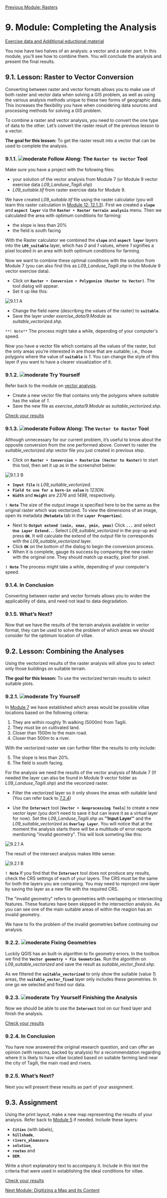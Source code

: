 [Previous Module: Rasters](https://github.com/Toletum-Network/AutumnSchool_2020/blob/master/Training_Manual/8.%20Module:%20Rasters.md#8-module-rasters)

# 9. Module: Completing the Analysis

[Exercise data and Additional eductional material](https://drive.google.com/drive/u/0/folders/1EqTNZhhCSkmQhYPK7otcpsJOE-glf-Cc?ths=true)

You now have two halves of an analysis: a vector and a raster part. In this module, you’ll see how to combine them. You will conclude the analysis and present the final results.

## 9.1. Lesson: Raster to Vector Conversion
Converting between raster and vector formats allows you to make use of both raster and vector data when solving a GIS problem, as well as using the various analysis methods unique to these two forms of geographic data. This increases the flexibility you have when considering data sources and processing methods for solving a GIS problem.

To combine a raster and vector analysis, you need to convert the one type of data to the other. Let’s convert the raster result of the previous lesson to a vector.

**The goal for this lesson:** To get the raster result into a vector that can be used to complete the analysis.

### 9.1.1. ![moderate](https://github.com/Toletum-Network/AutumnSchool_2020/blob/master/Icons/moderate.png) Follow Along: The **``Raster to Vector``** Tool

Make sure you have a project with the following files:

* your solution of the vector analysis from Module 7 (or Module 9 vector exercise data _L09_Landuse_Tagili.shp_)
* _L09_suitable.tif_ from raster exercise data for Module 9.

We have created _L09_suitable.tif_ file using the raster calculator (you will learn this raster calculation in [Module 12: 12.1.3](https://github.com/Toletum-Network/AutumnSchool_2020/blob/master/Training_Manual/12.%20Module:_Site_Catchment.md#1213--follow-along-calculating-the-slope)). First we created a **``slope``** and **``aspect layer``** via the **``Raster ‣ Raster terrain analysis``** menu. Then we calculated the area with optimum conditions for farming:

* the slope is less than 20% 
* the field is south facing

With the Raster calculator we combined the **``slope``** and **``aspect layer``** layers into the **``L09_suitable``** layer, which has _0_ and _1_ values, where _1_ signifies a pixel located in an area with both optimum conditions for farming.

Now we want to combine these optimal conditions with the solution from Module 7 (you can also find this as _L09_Landuse_Tagili.shp_ in the Module 9 vector exercise data).  

* Click on **``Raster ‣ Conversion ‣ Polygonize (Raster to Vector)``**. The tool dialog will appear.
* Set it up like this:

![9.1.1 A](https://github.com/Toletum-Network/AutumnSchool_2020/blob/master/Screenshots/9.1.1%20A.png)

* Change the field name (describing the values of the raster) to **``suitable``**.
* Save the layer under _exercise_data/9.Module_ as _suitable_vectorized.shp_.

``**! Note**`` The process might take a while, depending of your computer's speed.

Now you have a vector file which contains all the values of the raster, but the only areas you’re interested in are those that are suitable; i.e., those polygons where the value of **``suitable``** is _1_. You can change the style of this layer if you want to have a clearer visualization of it.

### 9.1.2. ![moderate](https://github.com/Toletum-Network/AutumnSchool_2020/blob/master/Icons/moderate.png) Try Yourself
Refer back to the module on [vector analysis](https://github.com/Toletum-Network/AutumnSchool_2020/blob/master/Training_Manual/7.%20Module:%20Vector%20Analysis.md).

* Create a new vector file that contains only the polygons where _suitable_ has the value of _1_.
* Save the new file as _exercise_data/9.Module_ as _suitable_vectorized.shp_.

[Check your results](https://github.com/Toletum-Network/AutumnSchool_2020/blob/master/Training_Manual/Answer_Sheet/Answer_sheet.md#912--try-yourself)

### 9.1.3. ![moderate](https://github.com/Toletum-Network/AutumnSchool_2020/blob/master/Icons/moderate.png) Follow Along: The **``Vector to Raster``** Tool
Although unnecessary for our current problem, it’s useful to know about the opposite conversion from the one performed above. Convert to raster the _suitable_vectorized.shp_ vector file you just created in previous step.

* Click on **``Raster ‣ Conversion ‣ Rasterize (Vector to Raster)``** to start this tool, then set it up as in the screenshot below:

![9.1.3 B](https://github.com/Toletum-Network/AutumnSchool_2020/blob/master/Screenshots/9.1.3%20B.png)

* **``Input file``** is _L09_suitable_vectorized_.
* **``Field to use for a burn-in value``** is _123DN_.
* **``Width``** and **``Height``** are _2376_ and _1498_, respectively.

**``! Note``**
The size of the output image is specified here to be the same as the original raster which was vectorized. To view the dimensions of an image, open its metadata (**``Metadata``** tab in the **``Layer Properties``**).

* Next to **``Output extend (xmin, xmax, ymin, ymax)``** Click **``...``** and select **``Use Layer Extend..``**. Select _L09_suitable_vectorized_ in the pop-up and press **``OK``**. It will calculate the extend of the output file to corresponds with the _L09_suitable_vectorized_ layer. 
* Click **``OK``** on the bottom of the dialog to begin the conversion process.
* When it is complete, gauge its success by comparing the new raster with the original one. They should match up exactly, pixel for pixel.

**``! Note``**
The process might take a while, depending of your computer's speed.

### 9.1.4. In Conclusion
Converting between raster and vector formats allows you to widen the applicability of data, and need not lead to data degradation.

### 9.1.5. What’s Next?
Now that we have the results of the terrain analysis available in vector format, they can be used to solve the problem of which areas we should consider for the optimum location of villae.

## 9.2. Lesson: Combining the Analyses
Using the vectorized results of the raster analysis will allow you to select only those buildings on suitable terrain.

**The goal for this lesson:** To use the vectorized terrain results to select suitable plots.

### 9.2.1. ![moderate](https://github.com/Toletum-Network/AutumnSchool_2020/blob/master/Icons/moderate.png) Try Yourself

In [Module 7](https://github.com/Toletum-Network/AutumnSchool_2020/blob/master/Training_Manual/7.%20Module:%20Vector%20Analysis.md#72-lesson-vector-analysis) we have established which areas would be possible villae locations based on the following criteria: 

1. They are within roughly 1h walking (5000m) from Tagili.
2. They must be on cultivated land.
3. Closer than 1500m to the main road.
4. Closer than 500m to a river.

With the vectorized raster we can further filter the results to only include:

5. The slope is less than 20%.
6. The field is south facing.

For the analysis we need the results of the vector analysis of Module 7 (If needed the layer can also be found in Module 9 vector folder as _L09_Landuse_Tagili.shp_) and the vecorized raster. 

* Filter the vectorized layer so it only shows the areas with suitable land (You can refer back to [7.2.4](https://github.com/Toletum-Network/AutumnSchool_2020/blob/master/Training_Manual/7.%20Module:%20Vector%20Analysis.md#724--follow-along-start-a-project-and-get-the-data))

* Use the **``Intersect``** tool (**``Vector ‣ Geoprocessing Tools``**) to create a new vector layer (you don't need to save it but can leave it as a virtual layer for now). Set the _L09_Landuse_Tagili.shp_ as **''Input Layer''** and the _L09_suitable_vectorized_ as **``Overlay Layer``**. You will notice that at the moment the analysis starts there will be a multitude of error reports mentioning "invalid geometry". This will look someting like this:

![9.2.1 A](https://github.com/Toletum-Network/AutumnSchool_2020/blob/master/Screenshots/9.2.1%20A.png)

The result of the intersect analysis makes little sense:

![9.2.1 B](https://github.com/Toletum-Network/AutumnSchool_2020/blob/master/Screenshots/9.2.1%20B.png)

**``! Note``**
If you find that the **``Intersect``** tool does not produce any results, check the CRS settings of each of your layers. The CRS must be the same for both the layers you are comparing. You may need to reproject one layer by saving the layer as a new file with the required CRS.

The "invalid geometry" refers to geometries with overlapping or intersecting features. These features have been skipped in the intersection analysis. As you can see one of the main suitable areas of within the reagion has an invalid geometry.

We have to fix the problem of the invalid geometries before continuing our analysis.

### 9.2.2. ![moderate](https://github.com/Toletum-Network/AutumnSchool_2020/blob/master/Icons/moderate.png) Fixing Geometries 
Luckily QGIS has an built-in algorithm to fix geometry errors. In the toolbox we find the **``Vector geometry ‣ Fix Geometries``**. Run the algorithm on _L09_suitable_vectorized_ and save the result as _suitable_vector_fixed.shp_.

As we filtered the **``suitable_vectorized``** to only show the suitable (value _1_) areas, the **``suitable_vector_fixed``** layer only includes these geometries. In one go we selected and fixed our data.  

### 9.2.3. ![moderate](https://github.com/Toletum-Network/AutumnSchool_2020/blob/master/Icons/moderate.png) Try Yourself Finishing the Analysis
Now we should be able to use the **``Intersect``** tool on our fixed layer and finish the analysis.

[Check your results](https://github.com/Toletum-Network/AutumnSchool_2020/blob/master/Training_Manual/Answer_Sheet/Answer_sheet.md#923--try-yourself-finishing-the-analysis)

### 9.2.4. In Conclusion
You have now answered the original research question, and can offer an opinion (with reasons, backed by analysis) for a recommendation regarding where it is likely to have villae located based on suitable farming land near the city of Tagili, the main road and rivers.

### 9.2.5. What’s Next?
Next you will present these results as part of your assignment.

## 9.3. Assignment
Using the print layout, make a new map representing the results of your analysis. Refer back to [Module 5](https://github.com/Toletum-Network/AutumnSchool_2020/blob/master/Training_Manual/5.%20Module:%20Creating%20Maps.md#5-module-creating-maps) if needed. Include these layers:

* **``Cities``** (with labels),
* **``hillshade``**,
* **``rivers_almanzora``**
* **``solution``**,
* **``routes``** and
* **``DEM``**.

Write a short explanatory text to accompany it. Include in this text the criteria that were used in establishing the ideal conditions for villae.

[Check your results](https://github.com/Toletum-Network/AutumnSchool_2020/blob/master/Training_Manual/Answer_Sheet/Answer_sheet.md#93-assignment)

[Next Module: Digitizing a Map and its Content](https://github.com/Toletum-Network/AutumnSchool_2020/blob/master/Training_Manual/10.%20Module:_Digitizing_a_Map_and_its_Content.md)
